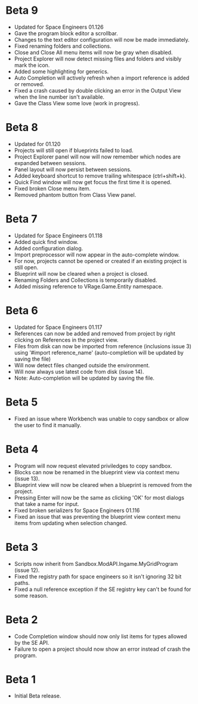 Beta 9
================================
 * Updated for Space Engineers 01.126
 * Gave the program block editor a scrollbar.
 * Changes to the text editor configuration will now be made immediately.
 * Fixed renaming folders and collections.
 * Close and Close All menu items will now be gray when disabled.
 * Project Explorer will now detect missing files and folders and visibly mark the icon.
 * Added some highlighting for generics.
 * Auto Completion will actively refresh when a import reference is added or removed.
 * Fixed a crash caused by double clicking an error in the Output View when the line number isn't available.
 * Gave the Class View some love (work in progress).

Beta 8
================================
 * Updated for 01.120
 * Projects will still open if blueprints failed to load.
 * Project Explorer panel will now will now remember which nodes are expanded between sessions.
 * Panel layout will now persist between sessions.
 * Added keyboard shortcut to remove trailing whitespace (ctrl+shift+k).
 * Quick Find window will now get focus the first time it is opened.
 * Fixed broken Close menu item.
 * Removed phantom button from Class View panel.

Beta 7
================================
 * Updated for Space Engineers 01.118
 * Added quick find window.
 * Added configuration dialog.
 * Import preprocessor will now appear in the auto-complete window.
 * For now, projects cannot be opened or created if an existing project is still open.
 * Blueprint will now be cleared when a project is closed.
 * Renaming Folders and Collections is temporarily disabled.
 * Added missing reference to VRage.Game.Entity namespace.

Beta 6
================================
 * Updated for Space Engineers 01.117
 * References can now be added and removed from project by right clicking on References in the project view.
 * Files from disk can now be imported from reference (inclusions issue 3) using '#import reference_name' (auto-completion will be updated by saving the file)
 * Will now detect files changed outside the environment.
 * Will now always use latest code from disk (issue 14).
 * Note: Auto-completion will be updated by saving the file.

Beta 5
================================
 * Fixed an issue where Workbench was unable to copy sandbox or allow the user to find it manually.

Beta 4
================================
 * Program will now request elevated priviledges to copy sandbox.
 * Blocks can now be renamed in the blueprint view via context menu (issue 13).
 * Blueprint view will now be cleared when a blueprint is removed from the project.
 * Pressing Enter will now be the same as clicking 'OK' for most dialogs that take a name for input.
 * Fixed broken serializers for Space Engineers 01.116
 * Fixed an issue that was preventing the blueprint view context menu items from updating when selection changed.

Beta 3
=================================
 * Scripts now inherit from Sandbox.ModAPI.Ingame.MyGridProgram (issue 12).
 * Fixed the registry path for space engineers so it isn't ignoring 32 bit paths.
 * Fixed a null reference exception if the SE registry key can't be found for some reason.

Beta 2
=================================
 * Code Completion window should now only list items for types allowed by the SE API.
 * Failure to open a project should now show an error instead of crash the program.

Beta 1
=================================
 * Initial Beta release.
